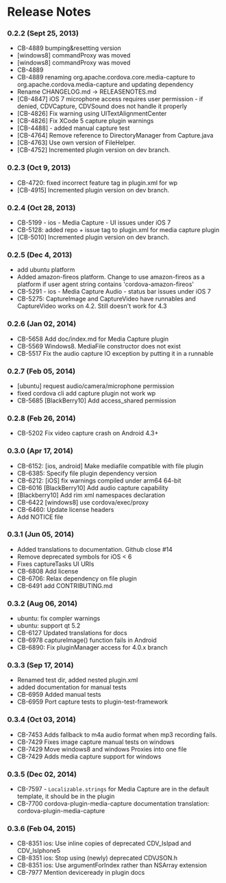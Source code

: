 <!--
#
# Licensed to the Apache Software Foundation (ASF) under one
# or more contributor license agreements.  See the NOTICE file
# distributed with this work for additional information
# regarding copyright ownership.  The ASF licenses this file
# to you under the Apache License, Version 2.0 (the
# "License"); you may not use this file except in compliance
# with the License.  You may obtain a copy of the License at
# 
# http://www.apache.org/licenses/LICENSE-2.0
# 
# Unless required by applicable law or agreed to in writing,
# software distributed under the License is distributed on an
# "AS IS" BASIS, WITHOUT WARRANTIES OR CONDITIONS OF ANY
#  KIND, either express or implied.  See the License for the
# specific language governing permissions and limitations
# under the License.
#
-->
# Release Notes

### 0.2.2 (Sept 25, 2013)
* CB-4889 bumping&resetting version
* [windows8] commandProxy was moved
* [windows8] commandProxy was moved
* CB-4889
* CB-4889 renaming org.apache.cordova.core.media-capture to org.apache.cordova.media-capture and updating dependency
* Rename CHANGELOG.md -> RELEASENOTES.md
* [CB-4847] iOS 7 microphone access requires user permission - if denied, CDVCapture, CDVSound does not handle it properly
* [CB-4826] Fix warning using UITextAlignmentCenter
* [CB-4826] Fix XCode 5 capture plugin warnings
* [CB-4488] - added manual capture test
* [CB-4764] Remove reference to DirectoryManager from Capture.java
* [CB-4763] Use own version of FileHelper.
* [CB-4752] Incremented plugin version on dev branch.

### 0.2.3 (Oct 9, 2013)
* CB-4720: fixed incorrect feature tag in plugin.xml for wp
* [CB-4915] Incremented plugin version on dev branch.

 ### 0.2.4 (Oct 28, 2013)
* CB-5199 - ios - Media Capture - UI issues under iOS 7
* CB-5128: added repo + issue tag to plugin.xml for media capture plugin
* [CB-5010] Incremented plugin version on dev branch. 

### 0.2.5 (Dec 4, 2013)
* add ubuntu platform
* Added amazon-fireos platform. Change to use amazon-fireos as a platform if user agent string contains 'cordova-amazon-fireos'
* CB-5291 - ios - Media Capture Audio - status bar issues under iOS 7
* CB-5275: CaptureImage and CaptureVideo have runnables and CaptureVideo works on 4.2.  Still doesn't work for 4.3

### 0.2.6 (Jan 02, 2014)
* CB-5658 Add doc/index.md for Media Capture plugin
* CB-5569 Windows8. MediaFile constructor does not exist
* CB-5517 Fix the audio capture IO exception by putting it in a runnable

### 0.2.7 (Feb 05, 2014)
* [ubuntu] request audio/camera/microphone permission
* fixed  cordova cli add capture plugin not work wp
* CB-5685 [BlackBerry10] Add access_shared permission

### 0.2.8 (Feb 26, 2014)
* CB-5202 Fix video capture crash on Android 4.3+

### 0.3.0 (Apr 17, 2014)
* CB-6152: [ios, android] Make mediafile compatible with file plugin
* CB-6385: Specify file plugin dependency version
* CB-6212: [iOS] fix warnings compiled under arm64 64-bit
* CB-6016 [BlackBerry10] Add audio capture capability
* [Blackberry10] Add rim xml namespaces declaration
* CB-6422 [windows8] use cordova/exec/proxy
* CB-6460: Update license headers
* Add NOTICE file

### 0.3.1 (Jun 05, 2014)
* Added translations to documentation. Github close #14
* Remove deprecated symbols for iOS < 6
* Fixes captureTasks UI URIs
* CB-6808 Add license
* CB-6706: Relax dependency on file plugin
* CB-6491 add CONTRIBUTING.md

### 0.3.2 (Aug 06, 2014)
* ubuntu: fix compler warnings
* ubuntu: support qt 5.2
* CB-6127 Updated translations for docs
* CB-6978 captureImage() function fails in Android
* CB-6890: Fix pluginManager access for 4.0.x branch

### 0.3.3 (Sep 17, 2014)
* Renamed test dir, added nested plugin.xml
* added documentation for manual tests
* CB-6959 Added manual tests
* CB-6959 Port capture tests to plugin-test-framework

### 0.3.4 (Oct 03, 2014)
* CB-7453 Adds fallback to m4a audio format when mp3 recording fails.
* CB-7429 Fixes image capture manual tests on windows
* CB-7429 Move windows8 and windows Proxies into one file
* CB-7429 Adds media capture support for windows

### 0.3.5 (Dec 02, 2014)
* CB-7597 - `Localizable.strings` for Media Capture are in the default template, it should be in the plugin
* CB-7700 cordova-plugin-media-capture documentation translation: cordova-plugin-media-capture

### 0.3.6 (Feb 04, 2015)
* CB-8351 ios: Use inline copies of deprecated CDV_IsIpad and CDV_IsIphone5
* CB-8351 ios: Stop using (newly) deprecated CDVJSON.h
* CB-8351 ios: Use argumentForIndex rather than NSArray extension
* CB-7977 Mention deviceready in plugin docs
